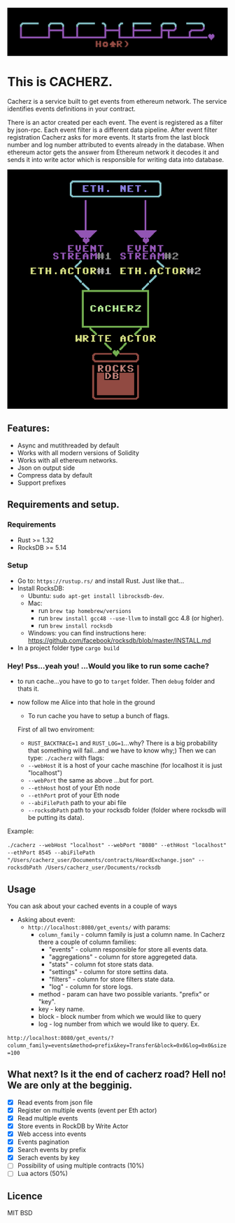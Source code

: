![alt text](./cacherz_logo.png)


# This is CACHERZ.

Cacherz is a service built to get events from ethereum network. The service identifies events definitions in your contract.

There is an actor created per each event. The event is registered as a filter by json-rpc. Each event filter is a different data pipeline. After event filter registration Cacherz asks for more events. It starts from the last block number and log number attributed to events already in the database. When ethereum actor gets the answer from Ethereum network it decodes it and sends it into write actor which is responsible for writing data into database. 


![alt text](cacherz_schema.png)


## Features:

* Async and mutithreaded by default
* Works with all modern versions of Solidity
* Works with all ethereum networks.
* Json on output side
* Compress data by default
* Support prefixes

## Requirements and setup.

### Requirements
* Rust >= 1.32
* RocksDB >= 5.14

### Setup
* Go to: `https://rustup.rs/` and install Rust. Just like that...
* Install RocksDB:
  * Ubuntu: `sudo apt-get install librocksdb-dev`. 
  * Mac: 
    * run `brew tap homebrew/versions`
    * run `brew install gcc48 --use-llvm` to install gcc 4.8 (or higher).
    * run `brew install rocksdb`
  * Windows: you can find instructions here: https://github.com/facebook/rocksdb/blob/master/INSTALL.md
* In a project folder type `cargo build`

### Hey! Pss...yeah you! ...Would you like to run some cache? 

* to run cache...you have to go to `target` folder. Then `debug` folder and thats it. 
* now follow me Alice into that hole in the ground
    * To run cache you have to setup a bunch of flags. 

    First of all two enviroment: 
  * `RUST_BACKTRACE=1` and `RUST_LOG=1`...why? There is a big probability that something will fail...and we have to know why;)
  Then we can type: `./cacherz` with flags:
  * `--webHost` it is a host of your cache maschine (for localhost it is just "localhost")
  * `--webPort` the same as above ...but for port.
  *   `--ethHost` host of your Eth node
  *    `--ethPort` prot of your Eth node
  *  `--abiFilePath` path to your abi file 
  *  `--rocksdbPath` path to your rocksdb folder (folder where rocksdb will be putting its data).


Example: 

`./cacherz --webHost "localhost" --webPort "8080" --ethHost "localhost" --ethPort 8545 --abiFilePath "/Users/cacherz_user/Documents/contracts/HoardExchange.json" --rocksdbPath /Users/cacherz_user/Documents/rocksdb`

## Usage

You can ask about your cached events in a couple of ways

  * Asking about event:
    * `http://localhost:8080/get_events/` with params:
      * `column_family` - column family is just a column name. In Cacherz there a couple of column families: 
        * "events" - column responsible for store all events data.
        * "aggregations" - column for store aggregeted data.
        *  "stats" - column fot store stats data.
        *   "settings" - column for store settins data.
        *   "filters" - column for store filters state data.
        *    "log" - column for store logs.
      * method - param can have two possible variants. "prefix" or "key".
      * key - key name.
      * block - block number from which we would like to query
      * log - log number from which we would like to query. 
  Ex.

  `http://localhost:8080/get_events/?column_family=events&method=prefix&key=Transfer&block=0x0&log=0x0&size=100`
## What next? Is it the end of cacherz road? Hell no! We are only at the begginig. 

- [x] Read events from json file
- [x] Register on multiple events (event per Eth actor)
- [x] Read multiple events
- [x] Store events in RockDB by Write Actor
- [x] Web access into events
- [x] Events pagination
- [x] Search events by prefix
- [x] Serach events by key
- [ ] Possibility of using multiple contracts (10%)
- [ ] Lua actors (50%)

## Licence
  MIT BSD
